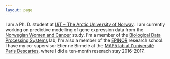 ```yaml
---
layout: page
---
```


I am a Ph. D. student at [UiT – The Arctic University of Norway](https://uit.no/). I am currently working on predictive modelling of gene expression data from the [Norwegian Women and Cancer](https://site.uit.no/nowac/) study. I'm a member of the [Biological Data Processing Systems](http://bdps.cs.uit.no/) lab; I'm also a member of the [EPINOR](http://site.uit.no/epinor/) research school. I have my co-supervisor Etienne Birmelé at the [MAP5 lab at l'université Paris Descartes](http://map5.mi.parisdescartes.fr/), where I did a ten-month reserach stay 2016-2017.
